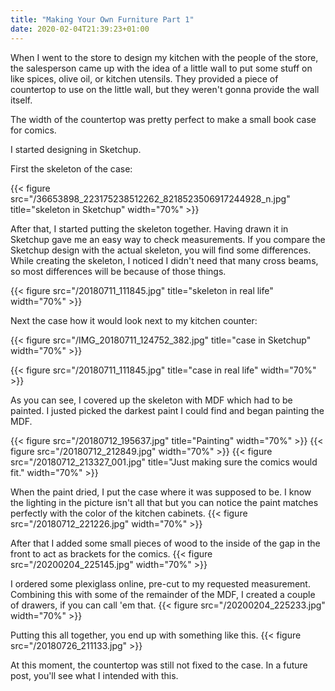 ```yaml
---
title: "Making Your Own Furniture Part 1"
date: 2020-02-04T21:39:23+01:00
---
```


When I went to the store to design my kitchen with the people of the store, the salesperson came up with the idea of a little wall to put some stuff on like spices, olive oil, or kitchen utensils. They provided a piece of countertop to use on the little wall, but they weren't gonna provide the wall itself.

The width of the countertop was pretty perfect to make a small book case for comics.

I started designing in Sketchup.

First the skeleton of the case:

{{< figure src="/36653898_223175238512262_8218523506917244928_n.jpg" title="skeleton in Sketchup" width="70%" >}}

After that, I started putting the skeleton together. Having drawn it in Sketchup gave me an easy way to check measurements. If you compare the Sketchup design with the actual skeleton, you will find some differences. While creating the skeleton, I noticed I didn't need that many cross beams, so most differences will be because of those things.

{{< figure src="/20180711_111845.jpg" title="skeleton in real life" width="70%" >}}

Next the case how it would look next to my kitchen counter:

{{< figure src="/IMG_20180711_124752_382.jpg" title="case in Sketchup" width="70%" >}}

{{< figure src="/20180711_111845.jpg" title="case in real life" width="70%" >}}

As you can see, I covered up the skeleton with MDF which had to be painted. I justed picked the darkest paint I could find and began painting the MDF.

{{< figure src="/20180712_195637.jpg" title="Painting" width="70%" >}}
{{< figure src="/20180712_212849.jpg" width="70%" >}}
{{< figure src="/20180712_213327_001.jpg" title="Just making sure the comics would fit." width="70%" >}}

When the paint dried, I put the case where it was supposed to be. I know the lighting in the picture isn't all that but you can notice the paint matches perfectly with the color of the kitchen cabinets.
{{< figure src="/20180712_221226.jpg" width="70%" >}}

After that I added some small pieces of wood to the inside of the gap in the front to act as brackets for the comics.
{{< figure src="/20200204_225145.jpg" width="70%" >}}

I ordered some plexiglass online, pre-cut to my requested measurement. Combining this with some of the remainder of the MDF, I created a couple of drawers, if you can call 'em that.
{{< figure src="/20200204_225233.jpg" width="70%" >}}

Putting this all together, you end up with something like this.
{{< figure src="/20180726_211133.jpg" >}}

At this moment, the countertop was still not fixed to the case. In a future post, you'll see what I intended with this.